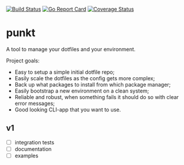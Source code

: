 [![Build Status](https://travis-ci.org/mbark/punkt.svg?branch=master)](https://travis-ci.org/mbark/punkt) [![Go Report Card](https://goreportcard.com/badge/mbark/punkt)](https://goreportcard.com/report/mbark/punkt) [![Coverage Status](https://coveralls.io/repos/github/mbark/punkt/badge.svg?branch=master)](https://coveralls.io/github/mbark/punkt?branch=master)

# punkt
A tool to manage your dotfiles and your environment.

Project goals:
- Easy to setup a simple initial dotfile repo;
- Easily scale the dotfiles as the config gets more complex;
- Back up what packages to install from which package manager;
- Easily bootstrap a new environment on a clean system;
- Reliable and robust, when something fails it should do so with clear error messages;
- Good looking CLI-app that you want to use.

## v1
- [ ] integration tests
- [ ] documentation
- [ ] examples
